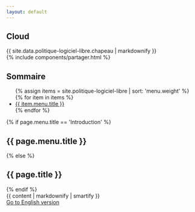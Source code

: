 ```yaml
---
layout: default
---
```


<div id="politique-logiciel-libre">
  <a id="content" tabindex="-1"></a>
  <section class="margin-0 gray-background page-fille" >
    <div class="max-width-75 white-area">
      <div class=grid-x>
        <h1 class="cell text-center padding-vertical-3  blue-gradient-underline font-bold">Cloud</h1>
        <div class="lead chapeau cell large-8 large-offset-2 medium-10 medium-offset-1 small-12 small-offset-0">
          {{ site.data.politique-logiciel-libre.chapeau | markdownify }}
        </div>
        <div class="cell margin-bottom-2">
          {% include components/partager.html %}
        </div>
      </div>
      <!--<button type="button" class="button show-for-small-only">Ouvrir le sommaire</button>-->
      <div class="grid-x" id="contenu">
        <div class="margin-bottom-3 padding-left-2 cell large-2 small-12 reveal-for-medium sommaire">
          <h2>Sommaire</h2>
          <nav>
            <ul class="vertical menu">
              {% assign items = site.politique-logiciel-libre | sort: 'menu.weight' %}
              {% for item in items %}
              <li class="pl-04 {% if item.menu.title == page.menu.title %} active-link {% endif %}">
                <a href="{{ item.permalink }}#contenu" {% if item.menu.title == page.menu.title %} title="{{ item.menu.title }}, page active" {% endif %}>{{ item.menu.title }}</a>
              </li>
              {% endfor %}
            </ul>
          </nav>
        </div>
        <div class="margin-bottom-3 large-offset-1 cell large-8 small-12">
          {% if page.menu.title  == 'Introduction' %}
            <h2>{{ page.menu.title }}</h2>
          {% else %}
            <h2>{{ page.title }}</h2>
          {% endif %}
          <div class="page-fille-content-text">
            {{ content | markdownify | smartify }}
          </div>
        </div>
        <div class="margin-bottom-3 large-offset-3 cell large-8 small-12">
          <a target="_blank" href="https://disic.github.io/politique-de-contribution-open-source/introduction.en">Go to English version</a>
        </div>
      </div>
    </div>
  </section>
</div>
